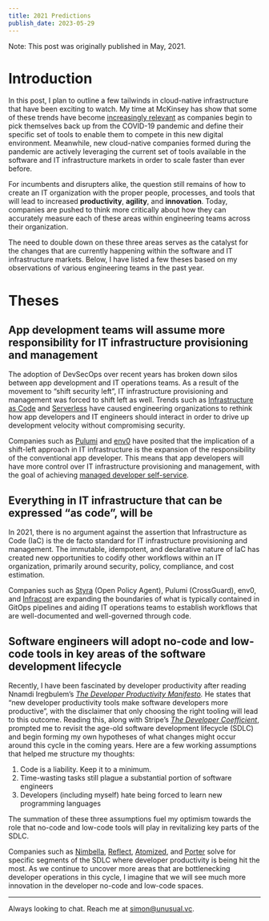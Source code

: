 ```yaml
---
title: 2021 Predictions
publish_date: 2023-05-29
---
```


Note: This post was originally published in May, 2021.

# Introduction

In this post, I plan to outline a few tailwinds in cloud-native infrastructure that have been exciting to watch. My time at McKinsey has show that some of these trends have become [increasingly relevant](https://www.microsoft.com/en-us/microsoft-365/blog/2020/04/30/2-years-digital-transformation-2-months/) as companies begin to pick themselves back up from the COVID-19 pandemic and define their specific set of tools to enable them to compete in this new digital environment. Meanwhile, new cloud-native companies formed during the pandemic are actively leveraging the current set of tools available in the software and IT infrastructure markets in order to scale faster than ever before.

For incumbents and disrupters alike, the question still remains of how to create an IT organization with the proper people, processes, and tools that will lead to increased **productivity**, **agility**, and **innovation**. Today, companies are pushed to think more critically about how they can accurately measure each of these areas within engineering teams across their organization.

The need to double down on these three areas serves as the catalyst for the changes that are currently happening within the software and IT infrastructure markets. Below, I have listed a few theses based on my observations of various engineering teams in the past year.

# Theses

## App development teams will assume more responsibility for IT infrastructure provisioning and management

The adoption of DevSecOps over recent years has broken down silos between app development and IT operations teams. As a result of the movement to “shift security left”, IT infrastructure provisioning and management was forced to shift left as well. Trends such as [Infrastructure as Code](https://www.hashicorp.com/resources/what-is-infrastructure-as-code) and [Serverless](https://www.serverless.com/blog/definitive-guide-terraform-serverless) have caused engineering organizations to rethink how app developers and IT engineers should interact in order to drive up development velocity without compromising security.

Companies such as [Pulumi](https://www.pulumi.com/) and [env0](https://www.env0.com/) have posited that the implication of a shift-left approach in IT infrastructure is the expansion of the responsibility of the conventional app developer. This means that app developers will have more control over IT infrastructure provisioning and management, with the goal of achieving [managed developer self-service](https://thenewstack.io/the-next-step-after-devops-and-gitops-is-cloud-engineering-pulumi-says/).

## Everything in IT infrastructure that can be expressed “as code”, will be

In 2021, there is no argument against the assertion that Infrastructure as Code (IaC) is the de facto standard for IT infrastructure provisioning and management. The immutable, idempotent, and declarative nature of IaC has created new opportunities to codify other workflows within an IT organization, primarily around security, policy, compliance, and cost estimation.

Companies such as [Styra](https://www.styra.com/) (Open Policy Agent), Pulumi (CrossGuard), env0, and [Infracost](https://www.infracost.io/) are expanding the boundaries of what is typically contained in GitOps pipelines and aiding IT operations teams to establish workflows that are well-documented and well-governed through code.

## Software engineers will adopt no-code and low-code tools in key areas of the software development lifecycle

Recently, I have been fascinated by developer productivity after reading Nnamdi Iregbulem’s *[The Developer Productivity Manifesto](https://whoisnnamdi.com/the-developer-productivity-flywheel/).* He states that “new developer productivity tools make software developers more productive”, with the disclaimer that only choosing the right tooling will lead to this outcome. Reading this, along with Stripe’s *[The Developer Coefficient](https://stripe.com/files/reports/the-developer-coefficient.pdf)*, prompted me to revisit the age-old software development lifecycle (SDLC) and begin forming my own hypotheses of what changes might occur around this cycle in the coming years. Here are a few working assumptions that helped me structure my thoughts:

1. Code is a liability. Keep it to a minimum.
2. Time-wasting tasks still plague a substantial portion of software engineers
3. Developers (including myself) hate being forced to learn new programming languages

The summation of these three assumptions fuel my optimism towards the role that no-code and low-code tools will play in revitalizing key parts of the SDLC.

Companies such as [Nimbella](https://nimbella.com/), [Reflect](https://reflect.run/), [Atomized](https://www.atomizedhq.com/), and [Porter](https://www.getporter.dev/) solve for specific segments of the SDLC where developer productivity is being hit the most. As we continue to uncover more areas that are bottlenecking developer operations in this cycle, I imagine that we will see much more innovation in the developer no-code and low-code spaces.

---

Always looking to chat. Reach me at simon@unusual.vc.
